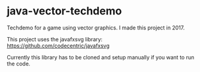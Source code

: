 # java-vector-techdemo
Techdemo for a game using vector graphics. I made this project in 2017.

This project uses the javafxsvg library: https://github.com/codecentric/javafxsvg

Currently this library has to be cloned and setup manually if you want to run the code.
